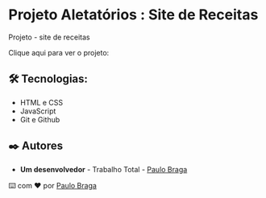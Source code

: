 # Projeto Aletatórios : Site de Receitas

Projeto - site de receitas

Clique aqui para ver o projeto:

## 🛠️ Tecnologias:

- HTML e CSS
- JavaScript
- Git e Github

## ✒️ Autores

- **Um desenvolvedor** - Trabalho Total - [Paulo Braga](https://github.com/paulobraga91)

⌨️ com ❤️ por [Paulo Braga](https://github.com/paulobraga91)
